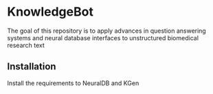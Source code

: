 # KnowledgeBot

The goal of this repository is to apply advances in question answering systems and neural database interfaces to unstructured biomedical research text 

## Installation

Install the requirements to NeuralDB and KGen